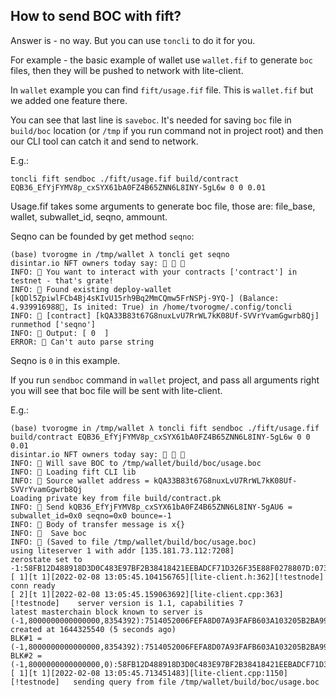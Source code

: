 ## How to send BOC with fift?

Answer is - no way. But you can use `toncli` to do it for you.

For example - the basic example of wallet use `wallet.fif` to generate `boc` files, then they will be pushed to network with lite-client.

In `wallet` example you can find `fift/usage.fif` file. This is `wallet.fif` but we added one feature there. 

You can see that last line is `saveboc`. It's needed for saving `boc` file in `build/boc` location (or `/tmp` if you run command not in project root) and then our CLI tool can catch it and send to network.

E.g.:

```toncli fift sendboc ./fift/usage.fif build/contract EQB36_EfYjFYMV8p_cxSYX61bA0FZ4B65ZNN6L8INY-5gL6w 0 0 0.01```

Usage.fif takes some arguments to generate boc file, those are: file_base, wallet, subwallet_id, seqno, ammount. 

Seqno can be founded by get method `seqno`:

```
(base) tvorogme in /tmp/wallet λ toncli get seqno                                                   
disintar.io NFT owners today say: 🙈 🙉 🙊
INFO: 🚀 You want to interact with your contracts ['contract'] in testnet - that's grate!
INFO: 🦘 Found existing deploy-wallet [kQDl5ZpiwlFCb4Bj4sKIvU15rh9Bq2MmCQmw5FrNSPj-9YQ-] (Balance: 4.939916988💎, Is inited: True) in /home/tvorogme/.config/toncli
INFO: 👯 [contract] [kQA33B83t67G8nuxLvU7RrWL7kK08Uf-SVVrYvamGgwrb8Qj] runmethod ['seqno']
INFO: 🧐 Output: [ 0  ]
ERROR: 🧐 Can't auto parse string
```

Seqno is `0` in this example.

If you run `sendboc` command in `wallet` project, and pass all arguments right you will see that boc file will be sent with lite-client. 

E.g.:

```
(base) tvorogme in /tmp/wallet λ toncli fift sendboc ./fift/usage.fif build/contract EQB36_EfYjFYMV8p_cxSYX61bA0FZ4B65ZNN6L8INY-5gL6w 0 0 0.01 
disintar.io NFT owners today say: 🙈 🙉 🙊
INFO: 💾 Will save BOC to /tmp/wallet/build/boc/usage.boc
INFO: 🍿 Loading fift CLI lib
INFO: 👀 Source wallet address = kQA33B83t67G8nuxLvU7RrWL7kK08Uf-SVVrYvamGgwrb8Qj
Loading private key from file build/contract.pk
INFO: 👋 Send kQB36_EfYjFYMV8p_cxSYX61bA0FZ4B65ZNN6L8INY-5gAU6 = subwallet_id=0x0 seqno=0x0 bounce=-1 
INFO: 🧟 Body of transfer message is x{}
INFO: 🥰  Save boc
INFO: 💾 (Saved to file /tmp/wallet/build/boc/usage.boc)
using liteserver 1 with addr [135.181.73.112:7208]
zerostate set to -1:58FB12D488918D3D0C483E97BF2B38418421EEBADCF71D326F35E88F0278807D:07381F469160C8D8C723B691E4A421AB85ADAF6C0DFAC5F32DA5BEADF1EF3F90
[ 1][t 1][2022-02-08 13:05:45.104156765][lite-client.h:362][!testnode]	conn ready
[ 2][t 1][2022-02-08 13:05:45.159063692][lite-client.cpp:363][!testnode]	server version is 1.1, capabilities 7
latest masterchain block known to server is (-1,8000000000000000,8354392):7514052006FEFA8D07A93FAFB603A103205B2BA99FD7A47163A581F8B5E22D45:CE4F90D0AC6B67AC61A46E91DAF9094D3E1E8F9FA3A10F71DFB59F3B96646531 created at 1644325540 (5 seconds ago)
BLK#1 = (-1,8000000000000000,8354392):7514052006FEFA8D07A93FAFB603A103205B2BA99FD7A47163A581F8B5E22D45:CE4F90D0AC6B67AC61A46E91DAF9094D3E1E8F9FA3A10F71DFB59F3B96646531
BLK#2 = (-1,8000000000000000,0):58FB12D488918D3D0C483E97BF2B38418421EEBADCF71D326F35E88F0278807D:07381F469160C8D8C723B691E4A421AB85ADAF6C0DFAC5F32DA5BEADF1EF3F90
[ 1][t 1][2022-02-08 13:05:45.713451483][lite-client.cpp:1150][!testnode]	sending query from file /tmp/wallet/build/boc/usage.boc
```